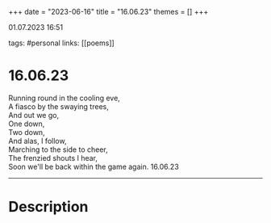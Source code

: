 +++
date = "2023-06-16"
title = "16.06.23"
themes = []
+++

01.07.2023 16:51

tags: #personal
links: [[poems]]

# 16.06.23
Running round in the cooling eve,  
A fiasco by the swaying trees,  
And out we go,  
One down,  
Two down,  
And alas, I follow,  
Marching to the side to cheer,  
The frenzied shouts I hear,  
Soon we'll be back within the game again.
16.06.23

---
# Description
